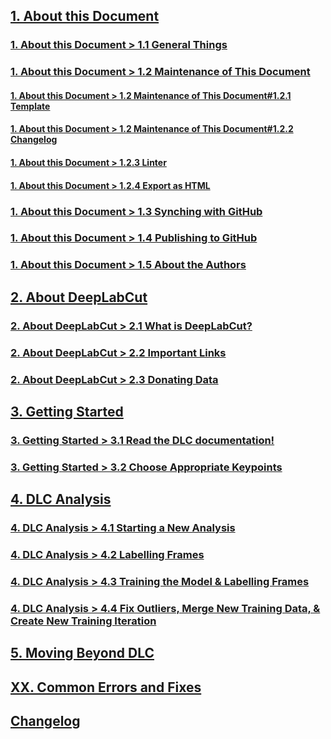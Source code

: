   
  
## [1. About this Document](1.%20About%20this%20Document.md)  
  
### [1. About this Document > 1.1 General Things](1.%20About%20this%20Document.md#1.1%20General%20Things)  
  
### [1. About this Document > 1.2 Maintenance of This Document](1.%20About%20this%20Document.md#1.2%20Maintenance%20of%20This%20Document)  
  
#### [1. About this Document > 1.2 Maintenance of This Document#1.2.1 Template](1.%20About%20this%20Document.md#1.2%20Maintenance%20of%20This%20Document#1.2.1%20Template)  
  
#### [1. About this Document > 1.2 Maintenance of This Document#1.2.2 Changelog](1.%20About%20this%20Document.md#1.2%20Maintenance%20of%20This%20Document#1.2.2%20Changelog)  
  
#### [1. About this Document > 1.2.3 Linter](1.%20About%20this%20Document.md#1.2.3%20Linter)  
  
#### [1. About this Document > 1.2.4 Export as HTML](1.%20About%20this%20Document.md#1.2.4%20Export%20as%20HTML)  
  
### [1. About this Document > 1.3 Synching with GitHub](1.%20About%20this%20Document.md#1.3%20Synching%20with%20GitHub)  
  
### [1. About this Document > 1.4 Publishing to GitHub](1.%20About%20this%20Document.md#1.4%20Publishing%20to%20GitHub)  
  
### [1. About this Document > 1.5 About the Authors](1.%20About%20this%20Document.md#1.5%20About%20the%20Authors)  
  
## [2. About DeepLabCut](2.%20About%20DeepLabCut.md)  
  
### [2. About DeepLabCut > 2.1 What is DeepLabCut?](2.%20About%20DeepLabCut.md#2.1%20What%20is%20DeepLabCut?)  
  
### [2. About DeepLabCut > 2.2 Important Links](2.%20About%20DeepLabCut.md#2.2%20Important%20Links)  
  
### [2. About DeepLabCut > 2.3 Donating Data](2.%20About%20DeepLabCut.md#2.3%20Donating%20Data)  
  
## [3. Getting Started](3.%20Getting%20Started.md)  
  
### [3. Getting Started > 3.1 Read the DLC documentation!](3.%20Getting%20Started.md#3.1%20Read%20the%20DLC%20documentation!)  
  
### [3. Getting Started > 3.2 Choose Appropriate Keypoints](3.%20Getting%20Started.md#3.2%20Choose%20Appropriate%20Keypoints)  
  
## [4. DLC Analysis](4.%20DLC%20Analysis.md)  
  
### [4. DLC Analysis > 4.1 Starting a New Analysis](4.%20DLC%20Analysis.md#4.1%20Starting%20a%20New%20Analysis)  
  
### [4. DLC Analysis > 4.2 Labelling Frames](4.%20DLC%20Analysis.md#4.2%20Labelling%20Frames)  
  
### [4. DLC Analysis > 4.3 Training the Model & Labelling Frames](4.%20DLC%20Analysis.md#4.3%20Training%20the%20Model%20&%20Labelling%20Frames)  
  
### [4. DLC Analysis > 4.4 Fix Outliers, Merge New Training Data, & Create New Training Iteration](4.%20DLC%20Analysis.md#4.4%20Fix%20Outliers,%20Merge%20New%20Training%20Data,%20&%20Create%20New%20Training%20Iteration)  
  
## [5. Moving Beyond DLC](5.%20Moving%20Beyond%20DLC.md)  
  
## [XX. Common Errors and Fixes](XX.%20Common%20Errors%20and%20Fixes.md)  
  
## [Changelog](1.%20Human%20readable%20changelog.md)  
